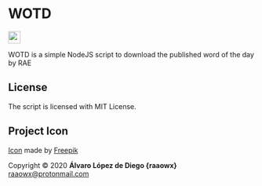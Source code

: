# WOTD

<img
src="./wotd.png" width="25">

WOTD is a simple NodeJS script to download the published word of the day by RAE

## License

The script is licensed with MIT License.

## Project Icon

[Icon](https://www.flaticon.com/free-icon/profanity_1686501) made by [Freepik](https://www.flaticon.com/authors/freepik)

Copyright © 2020 **Álvaro López de Diego {raaowx}** <raaowx@protonmail.com>
